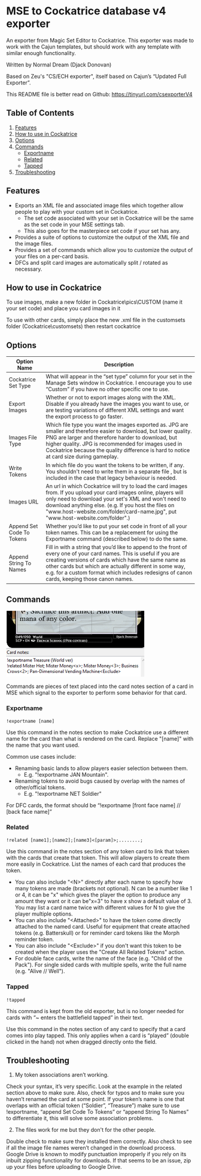 # MSE to Cockatrice database v4 exporter

An exporter from Magic Set Editor to Cockatrice. This exporter was made to work with the Cajun templates, but should work with any template with similar enough functionality.

Written by Normal Dream (Djack Donovan)

Based on Zeu's "CS/ECH exporter", itself based on Cajun’s “Updated Full Exporter”.

This README file is better read on Github: https://tinyurl.com/csexporterV4


<!-- TABLE OF CONTENTS -->
## Table of Contents
<ol>
  <li><a href="#features">Features</a></li>
  <li><a href="#how-to-use-in-cockatrice">How to use in Cockatrice</a></li>
  <li><a href="#options">Options</a></li>
  <li>
    <a href="#commands">Commands</a>
    <ul>
      <li><a href="#exportname">Exportname</a></li>
      <li><a href="#related">Related</a></li>
      <li><a href="#tapped">Tapped</a></li>
    </ul>
  </li>
  <li><a href="#troubleshooting">Troubleshooting</a></li>
</ol>


<!-- FEATURES -->
## Features

* Exports an XML file and associated image files which together allow people to play with your custom set in Cockatrice.
  * The set code associated with your set in Cockatrice will be the same as the set code in your MSE settings tab.
  * This also goes for the masterpiece set code if your set has any.
* Provides a suite of options to customize the output of the XML file and the image files.
* Provides a set of commands which allow you to customize the output of your files on a per-card basis.
* DFCs and split card images are automatically split / rotated as necessary.


<!-- HOW TO USE IN COCKATRICE -->
## How to use in Cockatrice
To use images, make a new folder in Cockatrice\pics\CUSTOM (name it your set code) and place you card images in it
 
To use with other cards, simply place the new .xml file in the customsets folder (Cockatrice\customsets)
then restart cockatrice


<!-- OPTIONS -->
## Options

| Option Name                      | Description                                                      |
|----------------------------------|------------------------------------------------------------------|
| Cockatrice Set Type              | What will appear in the “set type” column for your set in the Manage Sets window in Cockatrice. I encourage you to use “Custom” if you have no other specific one to use. |
| Export Images                    | Whether or not to export images along with the XML. Disable if you already have the images you want to use, or are testing variations of different XML settings and want the export process to go faster. |
| Images File Type                 | Which file type you want the images exported as. JPG are smaller and therefore easier to download, but lower quality. PNG are larger and therefore harder to download, but higher quality. JPG is recommended for images used in Cockatrice because the quality difference is hard to notice at card size during gameplay. |
| Write Tokens                     | In which file do you want the tokens to be written, if any. You shouldn't need to write them in a separate file , but is included in the case that legacy behaviour is needed. |
| Images URL                       | An url in which Cockatrice will try to load the card images from. If you upload your card images online, players will only need to download your set's XML and won't need to download anything else. (e.g. If you host the files on "w<span>ww.</span>host-website.com/folder/card-name.jpg", put "w<span>ww.</span>host-website.com/folder".)
| Append Set Code To Tokens        | Whether you’d like to put your set code in front of all your token names. This can be a replacement for using the Exportname command (described below) to do the same. |
| Append String To Names           | Fill in with a string that you’d like to append to the front of every one of your card names. This is useful if you are creating versions of cards which have the same name as other cards but which are actually different in some way, e.g. for a custom format which includes redesigns of canon cards, keeping those canon names. |



<!-- COMMANDS -->
## Commands

<img src="doc/commands.png" alt="Commands Example">

Commands are pieces of text placed into the card notes section of a card in MSE which signal to the exporter to perform some behavior for that card.

### Exportname
```
!exportname [name]
```

Use this command in the notes section to make Cockatrice use a different name for the card than what is rendered on the card. Replace "\[name\]" with the name that you want used.

Common use cases include:
* Renaming basic lands to allow players easier selection between them.
  * E.g. "!exportname JAN Mountain".
* Renaming tokens to avoid bugs caused by overlap with the names of other/official tokens.
  * E.g. "!exportname NET Soldier"

For DFC cards, the format should be “!exportname \[front face name\] // \[back face name\]”


### Related

```
!related [name1];[name2];[name3]<[param]>;........;
```

Use this command in the notes section of any token card to link that token with the cards that create that token.
This will allow players to create them more easily in Cockatrice. List the names of each card that produces the token.
* You can also include "\<N\>" directly after each name to specify how many tokens are made (brackets not optional). N can be a number like 1 or 4, it can be "x" which gives the player the option to produce any amount they want or it can be"x=3" to have x show a default value of 3. You may list a card name twice with different values for N to give the player multiple options.
* You can also include "\<Attached\>" to have the token come directly attached to the named card. Useful for equipment that create attached tokens (e.g. Batterskull) or for reminder card tokens like the Morph reminder token.
* You can also include "\<Exclude\>" if you don't want this token to be created when the player uses the "Create All Related Tokens" action.
* For double face cards, write the name of the face (e.g. "Child of the Pack"). For single sided cards with multiple spells, write the full name (e.g. "Alive // Well").


### Tapped
```
!tapped
```

This command is kept from the old exporter, but is no longer needed for cards with “~ enters the battlefield tapped” in their text.

Use this command in the notes section of any card to specify that a card comes into play tapped. This only applies when a card is “played” (double clicked in the hand) not when dragged directly onto the field.

<!-- TROUBLESHOOTING -->
## Troubleshooting

1. My token associations aren’t working.

Check your syntax, it’s very specific. Look at the example in the related section above to make sure. Also, check for typos and to make sure you haven’t renamed the card at some point. If your token’s name is one that overlaps with an official token (“Soldier”, “Treasure”) make sure to use !exportname, “append Set Code To Tokens” or “append String To Names” to differentiate it, this will solve some association problems.

2. The files work for me but they don't for the other people.

Double check to make sure they installed them correctly. Also check to see if all the image file names weren’t changed in the download process. Google Drive is known to modify punctuation improperly if you rely on its inbuilt zipping functionality for downloads. If that seems to be an issue, zip up your files before uploading to Google Drive.
